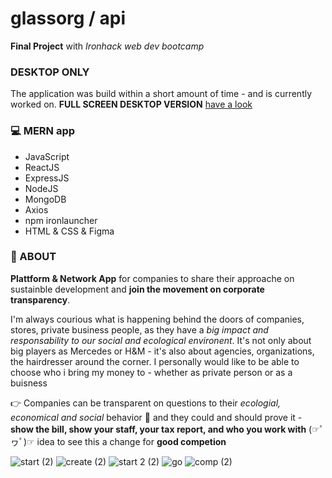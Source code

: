 # glassorg / api

**Final Project** with *Ironhack web dev bootcamp*
### DESKTOP ONLY
The application was build within a short amount of time - and is currently worked on. 
**FULL SCREEN DESKTOP VERSION**
[have a look](https://glassorg.netlify.app/)

### 💻 MERN app
- JavaScript
- ReactJS
- ExpressJS
- NodeJS
- MongoDB
- Axios
- npm ironlauncher
- HTML & CSS & Figma

### 🏢 ABOUT
**Plattform & Network App**  for companies to share their approache on sustainble development and **join the movement on corporate transparency**.




I'm always courious what is happening behind the doors of companies, stores, private business people, as they have a *big impact and responsability to our social and ecological environent*. It's not only about big players as Mercedes or H&M - it's also about agencies, organizations, the hairdresser around the corner.
I personally would like to be able to choose who i bring my money to -  whether as private person or as a buisness

👉 Companies can be transparent on questions to their *ecologial, economical and social* behavior
👀 and they could and should prove it - **show the bill, show your staff, your tax report, and who you work with**
(☞ﾟヮﾟ)☞ idea to see this a change for **good competion** 


![start (2)](https://user-images.githubusercontent.com/74717391/124473780-03038400-dda0-11eb-81bb-b1ef1379b921.PNG)
![create (2)](https://user-images.githubusercontent.com/74717391/124473315-722ca880-dd9f-11eb-8171-065d31839960.PNG)
![start 2 (2)](https://user-images.githubusercontent.com/74717391/124474049-583f9580-dda0-11eb-81c0-897c442ad3ad.PNG)
![go](https://user-images.githubusercontent.com/74717391/124474064-5c6bb300-dda0-11eb-8446-30e19e1ec3c6.PNG)
![comp (2)](https://user-images.githubusercontent.com/74717391/124474304-abb1e380-dda0-11eb-981e-eb6e08267daf.PNG)




